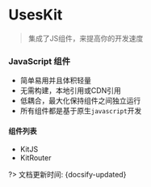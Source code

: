 # UsesKit <!-- {docsify-ignore-all} -->
> 集成了JS组件，来提高你的开发速度

### JavaScript 组件
* 简单易用并且体积轻量
* 无需构建，本地引用或CDN引用
* 低耦合，最大化保持组件之间独立运行
* 所有组件都是基于原生`javascript`开发
#### 组件列表
   * KitJS
   * KitRouter
  

?> 文档更新时间: {docsify-updated}